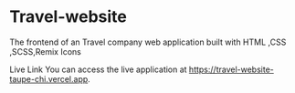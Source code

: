 ﻿# Travel-website 
 The frontend of an Travel company web application built with HTML ,CSS ,SCSS,Remix Icons

Live Link
You can access the live application at https://travel-website-taupe-chi.vercel.app.
